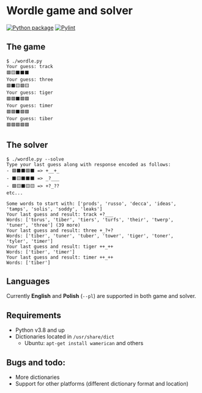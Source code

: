 # Wordle game and solver

[![Python package](https://github.com/mateusza/wordle-game-and-solver/actions/workflows/python-package.yml/badge.svg)](https://github.com/mateusza/wordle-game-and-solver/actions/workflows/python-package.yml)
[![Pylint](https://github.com/mateusza/wordle-game-and-solver/actions/workflows/pylint.yml/badge.svg)](https://github.com/mateusza/wordle-game-and-solver/actions/workflows/pylint.yml)

## The game

```
$ ./wordle.py 
Your guess: track 
🟩🟨⬛⬛⬛
Your guess: three
🟩⬛🟨🟩🟨
Your guess: tiger
🟩🟩⬛🟩🟩
Your guess: timer
🟩🟩⬛🟩🟩
Your guess: tiber
🟩🟩🟩🟩🟩
```


## The solver

```
$ ./wordle.py --solve 
Type your last guess along with response encoded as follows:
- 🟩⬛⬛🟩⬛ => +__+_
- ⬛🟨⬛⬛⬛ => _?___
- 🟩🟨⬛🟨🟨 => +?_??
etc...

Some words to start with: ['prods', 'russo', 'decca', 'ideas',
'tamps', 'solis', 'soddy', 'leaks']
Your last guess and result: track +?___
Words: ['torus', 'tiber', 'tiers', 'turfs', 'their', 'twerp',
'tuner', 'three'] (39 more)
Your last guess and result: three +_?+?
Words: ['tiber', 'tuner', 'tuber', 'tower', 'tiger', 'toner',
'tyler', 'timer']
Your last guess and result: tiger ++_++
Words: ['tiber', 'timer']
Your last guess and result: timer ++_++
Words: ['tiber']
```


## Languages

Currently **English** and **Polish** (`--pl`) are supported in both game and solver.


## Requirements

- Python v3.8 and up
- Dictionaries located in `/usr/share/dict`
    - Ubuntu: `apt-get install wamerican` and others


## Bugs and todo:

- More dictionaries
- Support for other platforms (different dictionary format and location)

